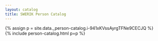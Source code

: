```yaml
---
layout: catalog
title: SWERIK Person Catalog
---
```

{% assign p = site.data._person-catalog.i-941xKVssAyrgTFNe9CECJQ %}
{% include person-catalog.html p=p %}

